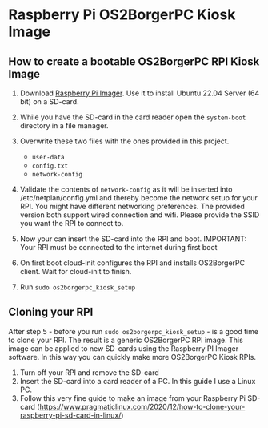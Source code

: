# Raspberry Pi OS2BorgerPC Kiosk Image #

## How to create a bootable OS2BorgerPC RPI Kiosk Image ##
1. Download [Raspberry Pi Imager](https://www.raspberrypi.com/software/). Use it to install Ubuntu 22.04 Server (64 bit) on a SD-card.
2. While you have the SD-card in the card reader open the `system-boot` directory in a file manager.
3. Overwrite these two files with the ones provided in this project.
   - `user-data`
   - `config.txt`
   - `network-config`


4. Validate the contents of `network-config` as it will be inserted into /etc/netplan/config.yml and thereby become the network setup for your RPI. You might have different networking preferences. The provided version both support wired connection and wifi. Please provide the SSID you want the RPI to connect to. 
5. Now your can insert the SD-card into the RPI and boot. IMPORTANT: Your RPI must be connected to the internet during first boot
5. On first boot cloud-init configures the RPI and installs OS2BorgerPC client. Wait for cloud-init to finish.
6. Run `sudo os2borgerpc_kiosk_setup`

## Cloning your RPI ##
After step 5 - before you run `sudo os2borgerpc_kiosk_setup` - is a good time to clone your RPI. The result is a generic OS2BorgerPC RPI image. This image can be applied to new SD-cards using the Raspberry PI Imager software. In this way you can quickly make more OS2BorgerPC Kiosk RPIs. 

1. Turn off your RPI and remove the SD-card
2. Insert the SD-card into a card reader of a PC. In this guide I use a Linux PC.
3. Follow this very fine guide to make an image from your Raspberry Pi SD-card (https://www.pragmaticlinux.com/2020/12/how-to-clone-your-raspberry-pi-sd-card-in-linux/)
   


  


